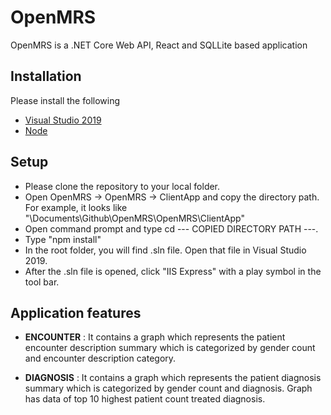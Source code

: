 # OpenMRS

OpenMRS is a .NET Core Web API, React and SQLLite based application

## Installation

Please install the following

* [Visual Studio 2019](https://visualstudio.microsoft.com/downloads/)
* [Node](https://nodejs.org/en/download/)

## Setup

* Please clone the repository to your local folder.
* Open OpenMRS -> OpenMRS -> ClientApp and copy the directory path. For example, it looks like "\Documents\Github\OpenMRS\OpenMRS\ClientApp"
* Open command prompt and type cd --- COPIED DIRECTORY PATH ---.
* Type "npm install"
* In the root folder, you will find .sln file. Open that file in Visual Studio 2019.
* After the .sln file is opened, click "IIS Express" with a play symbol in the tool bar.

## Application features

* **ENCOUNTER** : It contains a graph which represents the patient encounter description summary which is categorized by gender count and encounter description category.
  
* **DIAGNOSIS** : It contains a graph which represents the patient diagnosis summary which is categorized by gender count and diagnosis. Graph has data of top 10 highest patient count treated diagnosis.

  

